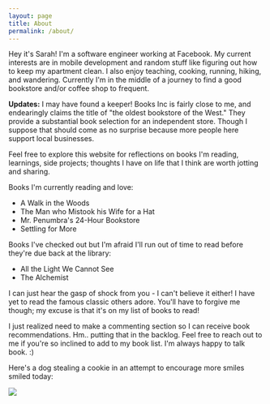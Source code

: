 ```yaml
---
layout: page
title: About
permalink: /about/
---
```


Hey it's Sarah! I'm a software engineer working at Facebook. My current interests are in mobile development and random stuff like figuring out how to keep my apartment clean. I also enjoy teaching, cooking, running, hiking, and wandering. Currently I'm in the middle of a journey to find a good bookstore and/or coffee shop to frequent.

**Updates:** I may have found a keeper! Books Inc is fairly close to me, and endearingly claims the title of "the oldest bookstore of the West." They provide a substantial book selection for an independent store. Though I suppose that should come as no surprise because more people here support local businesses.

Feel free to explore this website for reflections on books I'm reading, learnings, side projects; thoughts I have on life that I think are worth jotting and sharing.

Books I'm currently reading and love:
- A Walk in the Woods
- The Man who Mistook his Wife for a Hat
- Mr. Penumbra's 24-Hour Bookstore
- Settling for More

Books I've checked out but I'm afraid I'll run out of time to read before they're due back at the library:
- All the Light We Cannot See
- The Alchemist

I can just hear the gasp of shock from you - I can't believe it either! I have yet to read the famous classic others adore. You'll have to forgive me though; my excuse is that it's on my list of books to read!

I just realized need to make a commenting section so I can receive book recommendations. Hm.. putting that in the backlog. Feel free to reach out to me if you're so inclined to add to my book list. I'm always happy to talk book. :)

Here's a dog stealing a cookie in an attempt to encourage more smiles smiled today:

![]({{site.baseurl}}/assets/img/pug.gif)
